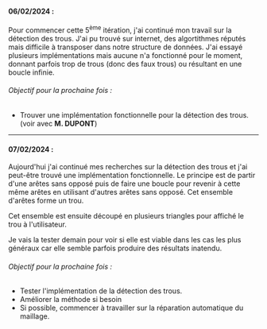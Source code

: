 #### 06/02/2024 :
Pour commencer cette 5<sup>ème</sup> itération, j'ai continué mon travail sur la détection des trous.
J'ai pu trouvé sur internet, des algortithmes réputés mais difficile à transposer dans notre structure de données.
J'ai essayé plusieurs implémentations mais aucune n'a fonctionné pour le moment, donnant parfois trop de trous (donc des faux trous)
ou résultant en une boucle infinie.

###### Objectif pour la prochaine fois :
- Trouver une implémentation fonctionnelle pour la détection des trous. (voir avec **M. DUPONT**)

---
#### 07/02/2024 : 

Aujourd'hui j'ai continué mes recherches sur la détection des trous et j'ai peut-être trouvé une implémentation fonctionnelle.
Le principe est de partir d'une arêtes sans opposé puis de faire une boucle pour revenir à cette même arêtes en utilisant 
d'autres arêtes sans opposé. Cet ensemble d'arêtes forme un trou.

Cet ensemble est ensuite découpé en plusieurs triangles pour affiché le trou à l'utilisateur.

Je vais la tester demain pour voir si elle est viable dans les cas les plus généraux car elle semble parfois produire des 
résultats inatendu.

###### Objectif pour la prochaine fois : 

- Tester l'implémentation de la détection des trous.
- Améliorer la méthode si besoin
- Si possible, commencer à travailler sur la réparation automatique du maillage.
